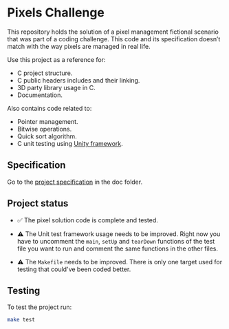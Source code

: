 # Pixels Challenge

This repository holds the solution of a pixel management fictional scenario
that was part of a coding challenge. This code and its specification doesn’t
match with the way pixels are managed in real life.

Use this project as a reference for:

* C project structure.
* C public headers includes and their linking.
* 3D party library usage in C.
* Documentation.

Also contains code related to:

* Pointer management.
* Bitwise operations.
* Quick sort algorithm.
* C unit testing using [Unity framework](http://www.throwtheswitch.org/unity).

## Specification

Go to the [project specification](./doc/specification.md) in the doc folder.


## Project status

* :white_check_mark: The pixel solution code is complete and tested.

* :warning: The Unit test framework usage needs to be improved. Right now you
  have to uncomment the `main`, `setUp` and `tearDown` functions of the test
  file you want to run and comment the same functions in the other files.

* :warning: The `Makefile` needs to be improved. There is only one target
  used for testing that could've been coded better.


## Testing

To test the project run:

```bash
make test
```
